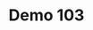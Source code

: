 ---
layout: launcher
title: "Demo 103"
permalink: /launcher/demo103/
demo: "https://ion-book.github.io/demo103/"
repo: "https://github.com/ion-book/demo103"
---